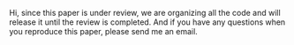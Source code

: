 Hi, since this paper is under review, we are organizing all the code and will release it until the review is completed. And if you have any questions when you reproduce this paper, please send me an email.
